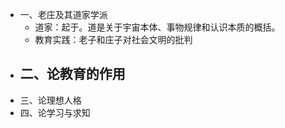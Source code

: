 - 一、老庄及其道家学派
	- 道家：起于。道是关于宇宙本体、事物规律和认识本质的概括。
	- 教育实践：老子和庄子对社会文明的批判
- 二、论教育的作用
	-
- 三、论理想人格
- 四、论学习与求知